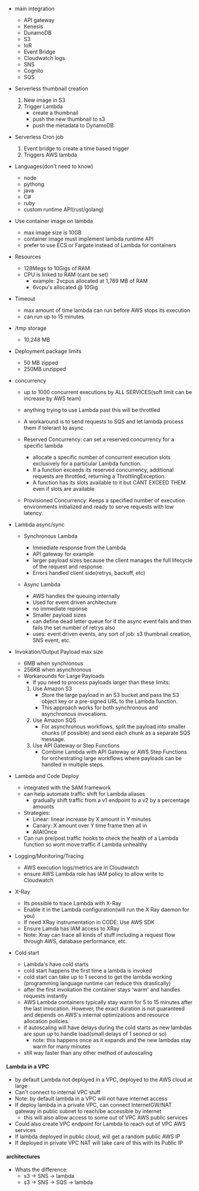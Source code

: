 * main integration
    * API gateway
    * Kenesis
    * DunamoDB 
    * S3 
    * IoR
    * Event Bridge
    * Cloudwatch logs
    * SNS
    * Cognito
    * SQS

* Serverless thumbnail creation
    1. New image in S3
    2. Trigger Lambda
         * create a thumbnail
         * push the new thumbnail to s3
         * push the metadata to DynamoDB
    
* Serverless Cron job
    1. Event bridge to create a time based trigger
    2. Triggers AWS lambda

* Languages(don't need to know)
    * node
    * pythong
    * java
    * C#
    * ruby
    * custom runtime API(rust/golang)


* Use container image on lambda
    * max image size is 10GB
    * container image must implement lambda runtime API
    * prefer to use ECS or Fargate instead of Lambda for containers

* Resources
    * 128Megs to 10Gigs of RAM
    * CPU is linked to RAM (cant be set)
        * example: 2vcpus allocated at 1,769 MB of RAM
        * 6vcpu's allocated @ 10Gig
* Timeout 
    * max amount of time lambda can run before AWS stops its execution
    * can run up to 15 minutes

* /tmp storage 
    * 10,248 MB

* Deployment package limits
    * 50 MB zipped
    * 250MB unzipped

* concurrency
    * up to 1000 concurrent executions by ALL SERVICES(soft limit can be increase by AWS team)
    * anything trying to use Lambda past this will be throttled
    * A workaround is to send requests to SQS and let lambda process them if tolerant to async
    * Reserved Concurrency: can set a reserved concurrency for a specific lambda
        * allocate a specific number of concurrent execution slots exclusively for a particular Lambda function. 
        * If a function exceeds its reserved concurrency, additional requests are throttled, returning a ThrottlingException.
        * A function has its slots available to it but CANT EXCEED THEM even if slots are available

    * Provisioned Concurrency: Keeps a specified number of execution environments initialized and ready to serve requests with low latency.

* Lambda async/sync
    * Synchronous Lambda
        * Immediate response from the Lambda
        * API gateway for example
        * larger payload sizes because the client manages the full lifecycle of the request and response.
        * Errors handled client side(retrys, backoff, etc)

    * Async Lambda
        * AWS handles the queuing internally
        * Used for event driven architecture
        * no immediate reponse
        * Smaller payload sizes
        * can define dead letter queue for if the async event fails and then fails the set number of retrys also
        * uses: event driven events, any sort of job: s3 thumbnail creation, SNS event, etc.


* Invokation/Output Payload max size
    * 6MB when synchronous
    * 256KB when asynchronous
    * Workarounds for Large Payloads
        * If you need to process payloads larger than these limits:
        1. Use Amazon S3
            * Store the large payload in an S3 bucket and pass the S3 object key or a pre-signed URL to the Lambda function.
            * This approach works for both synchronous and asynchronous invocations.
        2. Use Amazon SQS
            * For asynchronous workflows, split the payload into smaller chunks (if possible) and send each chunk as a separate SQS message.
        3. Use API Gateway or Step Functions
            * Combine Lambda with API Gateway or AWS Step Functions for orchestrating large workflows where payloads can be handled in multiple steps.

* Lambda and Code Deploy
    * integrated with the SAM framework
    * can help automate traffic shift for Lambda aliases 
        * gradually shift traffic from a v1 endpoint to a v2 by a percentage amounts
    *  Strategies:
        * Linear: linear increase by X amount in Y minutes
        * Canary: X amount over Y time frame then all in
        * AllAtOnce
    * Can run pre/post traffic hooks to check the health of a Lambda function so wont move traffic if Lambda unhealthy

* Logging/Monitoring/Tracing
    * AWS execution logs/metrics are in Cloudwatch
    * ensure AWS Lambda role has IAM policy to allow write to Cloudwatch

* X-Ray
    * Its possible to trace Lambda with X-Ray
    * Enable it in the Lambda configuration(will run the X Ray daemon for you)
    * If need XRay instrumentation in CODE: Use AWS SDK 
    * Ensure Lamda has IAM access to XRay
    * Note: Xray can trace all kinds of stuff including a request flow through AWS, database performance, etc.


* Cold start
    * Lambda's have cold starts
    * cold start happens the first time a lambda is invoked
    * cold start can take up to 1 second to get the lambda working (programming language runtime can reduce this drastically)
    * after the first invokation the container stays 'warm' and handles requests instantly
    * AWS Lambda containers typically stay warm for 5 to 15 minutes after the last invocation. However, the exact duration is not guaranteed and depends on AWS's internal optimizations and resource allocation policies.
    * if autoscaling will have delays during the cold starts as new lambdas are spun up to handle load(small delays of 1 seoncd or so)
        * note: this happens once as it expands and the new lambdas stay warm for many minutes
    * still way faster than any other method of autoscaling




#### Lambda in a VPC
* by default Lambda not deployed in a VPC, deployed to the AWS cloud at large
* Can't connect to internal VPC stuff
* Note: by default lambda in a VPC will not have internet access
* If deploy lambda in a private VPC, can connect InternetGW/NAT gateway in public subnet to reach/be accessible by internet
    * this will also allow access to some out of VPC AWS public services
* Could also create VPC endpoint for Lambda to reach out of VPC AWS services 
* If lambda deployed in public cloud, will get a random public AWS IP
* If deployed in private VPC NAT will take care of this with its Public IP



#### architectures

* Whats the difference:
    * s3 -> SNS -> lambda
    * s3 -> SNS -> SQS -> lambda